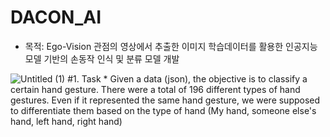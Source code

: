 # DACON_AI
* 목적: Ego-Vision 관점의 영상에서 추출한 이미지 학습데이터를 활용한 인공지능 모델 기반의 손동작 인식 및 분류 모델 개발

![Untitled (1)](https://user-images.githubusercontent.com/66737392/179512553-e2c01d71-5cac-4546-a9d7-9ea37f424163.png)
#1. Task 
    * Given a data (json), the objective is to classify a certain hand gesture. There were a total of 196 different types of hand gestures. 
      Even if it represented the same hand gesture, we were supposed to differentiate them based on the type of hand (My hand, someone else's hand, left hand, right           hand)
